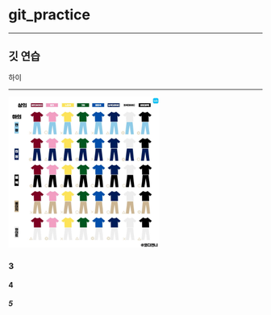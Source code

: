 # git_practice

---

## 깃 연습

하이

---

<img src="./gitImage/1.jpg" width="300">

### 3

#### 4

##### 5
